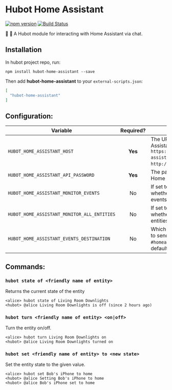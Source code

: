 # Hubot Home Assistant

[![npm version](https://badge.fury.io/js/hubot-home-assistant.svg)](http://badge.fury.io/js/hubot-home-assistant) [![Build Status](https://travis-ci.com/home-assistant/hubot-home-assistant.svg?branch=master)](https://travis-ci.com/home-assistant/hubot-home-assistant)

:speech_balloon: :house_with_garden: A Hubot module for interacting with Home Assistant via chat.

## Installation

In hubot project repo, run:

`npm install hubot-home-assistant --save`

Then add **hubot-home-assistant** to your `external-scripts.json`:

```json
[
  "hubot-home-assistant"
]
```

## Configuration:

| Variable                                    | Required? | Description        |
| ------------------------------------------- | :-------: | ------------------ |
| `HUBOT_HOME_ASSISTANT_HOST`                 | **Yes**   | The URL for your Home Assistant instance, e.g. `https://demo.home-assistant.io` or `http://hassio.local:8123`. |
| `HUBOT_HOME_ASSISTANT_API_PASSWORD`         | **Yes**   | The password for your Home Assistant instance. |
| `HUBOT_HOME_ASSISTANT_MONITOR_EVENTS`       | No        | If set to any value, whether to monitor for events |
| `HUBOT_HOME_ASSISTANT_MONITOR_ALL_ENTITIES` | No        | If set to any value, whether to monitor all entities for status changes |
| `HUBOT_HOME_ASSISTANT_EVENTS_DESTINATION`   | No        | Which room/channel/chat to send events, e.g. `#homeassistant` or `@alice`; default: `#home-assistant` |

## Commands:

### `hubot state of <friendly name of entity>`

Returns the current state of the entity

```
<alice> hubot state of Living Room Downlights
<hubot> @alice Living Room Downlights is off (since 2 hours ago)
```

### `hubot turn <friendly name of entity> <on|off>`

Turn the entity on/off.

```
<alice> hubot turn Living Room Downlights on
<hubot> @alice Living Room Downlights turned on
```

### `hubot set <friendly name of entity> to <new state>`

Set the entity state to the given value.

```
<alice> hubot set Bob's iPhone to home
<hubot> @alice Setting Bob's iPhone to home
<hubot> @alice Bob's iPhone set to home
```
